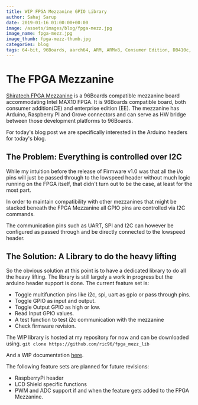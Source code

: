 ```yaml
---
title: WIP FPGA Mezzanine GPIO Library
author: Sahaj Sarup
date: 2019-01-16 01:00:00+00:00
image: /assets/images/blog/fpga-mezz.jpg
image_name: fpga-mezz.jpg
image_thumb: fpga-mezz-thumb.jpg
categories: blog
tags: 64-bit, 96Boards, aarch64, ARM, ARMv8, Consumer Edition, DB410c, dragonboard410c, Linaro, Linux, fedora, arm64, aarch64, rock960, FPGA, raspberry pi, arduino, shild, hat
---
```


# The FPGA Mezzanine

[Shiratech FPGA Mezzanine](https://www.96boards.org/documentation/mezzanine/shiratech-fpga/) is a 96Boards compatible mezzanine board accommodating Intel MAX10 FPGA. It is 96Boards compatible board, both consumer addition(CE) and enterprise edition (EE). The mezzanine has Arduino, Raspberry PI and Grove connectors and can serve as HW bridge between those development platforms to 96Boards.

For today's blog post we are specifically interested in the Arduino headers for today's blog.

## The Problem: Everything is controlled over I2C

While my intuition before the release of Firmware v1.0 was that all the i/o pins will just be passed through to the lowspeed header without much logic running on the FPGA itself, that didn't turn out to be the case, at least for the most part.

In order to maintain compatibility with other mezzanines that might be stacked beneath the FPGA Mezzanine all GPIO pins are controlled via I2C commands.

The communication pins such as UART, SPI and I2C can however be configured as passed through and be directly connected to the lowspeed header.

## The Solution: A Library to do the heavy lifting

So the obvious solution at this point is to have a dedicated library to do all the heavy lifting.
The library is still largely a work in progress but the arduino header support is done.
The current feature set is:
- Toggle multifunction pins like i2c, spi, uart as gpio or pass through pins.
- Toggle GPIO as input and output.
- Toggle Output GPIO as high or low.
- Read Input GPIO values.
- A test function to test i2c communication with the mezzanine
- Check firmware revision.

The WIP library is hosted at my repository for now and can be downloaded using.
`git clone https://github.com/ric96/fpga_mezz_lib`

And a WIP documentation [here](https://github.com/ric96/documentation/blob/guide-update/mezzanine/shiratech-fpga/guides/fpga-mezzanine-library.md).

The following feature sets are planned for future revisions:
- RaspberryPi header
- LCD Shield specific functions
- PWM and ADC support if and when the feature gets added to the FPGA Mezzanine.
